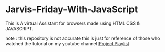# Jarvis-Friday-With-JavaScript

This is A virtual Assistant for browsers made using HTML CSS & JAVASCRIPT.

note : this repository is not accurate this is just for reference of those who watched the tutorial on my youtube channel
[Project Playlist](https://www.youtube.com/playlist?list=PLWqtZHJOTN49HtkbGvjM8DcsrytltF1kP)
